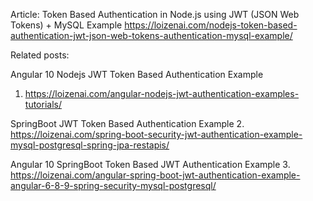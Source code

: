 Article: Token Based Authentication in Node.js using JWT (JSON Web Tokens) + MySQL Example
https://loizenai.com/nodejs-token-based-authentication-jwt-json-web-tokens-authentication-mysql-example/

Related posts:

Angular 10 Nodejs JWT Token Based Authentication Example
1. https://loizenai.com/angular-nodejs-jwt-authentication-examples-tutorials/

SpringBoot JWT Token Based Authentication Example
2. https://loizenai.com/spring-boot-security-jwt-authentication-example-mysql-postgresql-spring-jpa-restapis/

Angular 10 SpringBoot Token Based JWT Authentication Example
3. https://loizenai.com/angular-spring-boot-jwt-authentication-example-angular-6-8-9-spring-security-mysql-postgresql/
